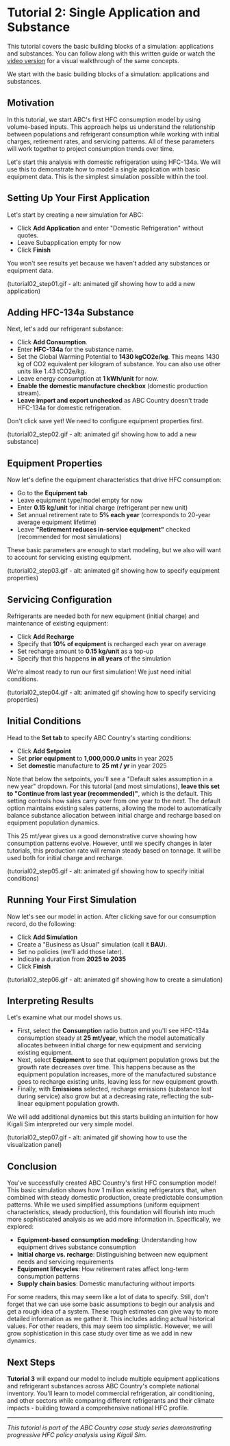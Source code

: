 # Tutorial 2: Single Application and Substance

This tutorial covers the basic building blocks of a simulation: applications and substances. You can follow along with this written guide or watch the [video version](https://vimeo.com/1116227339) for a visual walkthrough of the same concepts.

We start with the basic building blocks of a simulation: applications and substances.

## Motivation

In this tutorial, we start ABC's first HFC consumption model by using volume-based inputs. This approach helps us understand the relationship between populations and refrigerant consumption while working with initial charges, retirement rates, and servicing patterns. All of these parameters will work together to project consumption trends over time.

Let's start this analysis with domestic refrigeration using HFC-134a. We will use this to demonstrate how to model a single application with basic equipment data. This is the simplest simulation possible within the tool.

## Setting Up Your First Application

Let's start by creating a new simulation for ABC:

- Click **Add Application** and enter "Domestic Refrigeration" without quotes.
- Leave Subapplication empty for now
- Click **Finish**

You won't see results yet because we haven't added any substances or equipment data.

(tutorial02_step01.gif - alt: animated gif showing how to add a new application)

## Adding HFC-134a Substance

Next, let's add our refrigerant substance:

- Click **Add Consumption**.
- Enter **HFC-134a** for the substance name.
- Set the Global Warming Potential to **1430 kgCO2e/kg**. This means 1430 kg of CO2 equivalent per kilogram of substance. You can also use other units like 1.43 tCO2e/kg.
- Leave energy consumption at **1 kWh/unit** for now.
- **Enable the domestic manufacture checkbox** (domestic production stream).
- **Leave import and export unchecked** as ABC Country doesn't trade HFC-134a for domestic refrigeration.

Don't click save yet! We need to configure equipment properties first.

(tutorial02_step02.gif - alt: animated gif showing how to add a new substance)

## Equipment Properties

Now let's define the equipment characteristics that drive HFC consumption:

- Go to the **Equipment tab**
- Leave equipment type/model empty for now
- Enter **0.15 kg/unit** for initial charge (refrigerant per new unit)
- Set annual retirement rate to **5% each year** (corresponds to 20-year average equipment lifetime)
- Leave **"Retirement reduces in-service equipment"** checked (recommended for most simulations)

These basic parameters are enough to start modeling, but we also will want to account for servicing existing equipment.

(tutorial02_step03.gif - alt: animated gif showing how to specify equipment properties)

## Servicing Configuration

Refrigerants are needed both for new equipment (initial charge) and maintenance of existing equipment:

- Click **Add Recharge**
- Specify that **10% of equipment** is recharged each year on average
- Set recharge amount to **0.15 kg/unit** as a top-up
- Specify that this happens **in all years** of the simulation

We're almost ready to run our first simulation! We just need initial conditions.

(tutorial02_step04.gif - alt: animated gif showing how to specify servicing properties)

## Initial Conditions

Head to the **Set tab** to specify ABC Country's starting conditions:

- Click **Add Setpoint**
- Set **prior equipment** to **1,000,000.0 units** in year 2025
- Set **domestic** manufacture to **25 mt / yr** in year 2025

Note that below the setpoints, you'll see a "Default sales assumption in a new year" dropdown. For this tutorial (and most simulations), **leave this set to "Continue from last year (recommended)"**, which is the default. This setting controls how sales carry over from one year to the next. The default option maintains existing sales patterns, allowing the model to automatically balance substance allocation between initial charge and recharge based on equipment population dynamics.

This 25 mt/year gives us a good demonstrative curve showing how consumption patterns evolve. However, until we specify changes in later tutorials, this production rate will remain steady based on tonnage. It will be used both for initial charge and recharge.

(tutorial02_step05.gif - alt: animated gif showing how to specify initial conditions)

## Running Your First Simulation

Now let's see our model in action. After clicking save for our consumption record, do the following:

- Click **Add Simulation**
- Create a "Business as Usual" simulation (call it **BAU**).
- Set no policies (we'll add those later).
- Indicate a duration from **2025 to 2035**
- Click **Finish**

(tutorial02_step06.gif - alt: animated gif showing how to create a simulation)

## Interpreting Results

Let's examine what our model shows us.

- First, select the **Consumption** radio button and you'll see HFC-134a consumption steady at **25 mt/year**, which the model automatically allocates between initial charge for new equipment and servicing existing equipment.
- Next, select **Equipment** to see that equipment population grows but the growth rate decreases over time. This happens because as the equipment population increases, more of the manufactured substance goes to recharge existing units, leaving less for new equipment growth.
- Finally, with **Emissions** selected, recharge emissions (substance lost during service) also grow but at a decreasing rate, reflecting the sub-linear equipment population growth.

We will add additional dynamics but this starts building an intuition for how Kigali Sim interpreted our very simple model.

(tutorial02_step07.gif - alt: animated gif showing how to use the visualization panel)

## Conclusion

You've successfully created ABC Country's first HFC consumption model! This basic simulation shows how 1 million existing refrigerators that, when combined with steady domestic production, create predictable consumption patterns. While we used simplified assumptions (uniform equipment characteristics, steady production), this foundation will flourish into much more sophisticated analysis as we add more information in. Specifically, we explored:

- **Equipment-based consumption modeling**: Understanding how equipment drives substance consumption
- **Initial charge vs. recharge**: Distinguishing between new equipment needs and servicing requirements
- **Equipment lifecycles**: How retirement rates affect long-term consumption patterns
- **Supply chain basics**: Domestic manufacturing without imports

For some readers, this may seem like a lot of data to specify. Still, don't forget that we can use some basic assumptions to begin our analysis and get a rough idea of a system. These rough estimates can give way to more detailed information as we gather it. This includes adding actual historical values. For other readers, this may seem too simplistic. However, we will grow sophistication in this case study over time as we add in new dynamics.

## Next Steps

**Tutorial 3** will expand our model to include multiple equipment applications and refrigerant substances across ABC Country's complete national inventory. You'll learn to model commercial refrigeration, air conditioning, and other sectors while comparing different refrigerants and their climate impacts - building toward a comprehensive national HFC profile.

---

_This tutorial is part of the ABC Country case study series demonstrating progressive HFC policy analysis using Kigali Sim._
